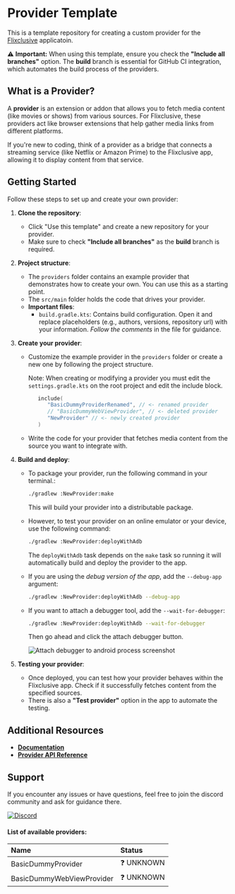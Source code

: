 # Provider Template

This is a template repository for creating a custom provider for the [Flixclusive](https://github.com/flixclusiveorg/Flixclusive) applicatoin.

⚠️ **Important:** When using this template, ensure you check the **"Include all branches"** option. The **build** branch is essential for GitHub CI integration, which automates the build process of the providers.

## What is a Provider?

A **provider** is an extension or addon that allows you to fetch media content (like movies or shows) from various sources. For Flixclusive, these providers act like browser extensions that help gather media links from different platforms.

If you're new to coding, think of a provider as a bridge that connects a streaming service (like Netflix or Amazon Prime) to the Flixclusive app, allowing it to display content from that service.

## Getting Started

Follow these steps to set up and create your own provider:

1. **Clone the repository**:
   - Click "Use this template" and create a new repository for your provider.
   - Make sure to check **"Include all branches"** as the **build** branch is required.

2. **Project structure**:
   - The `providers` folder contains an example provider that demonstrates how to create your own. You can use this as a starting point.
   - The `src/main` folder holds the code that drives your provider.
   - **Important files**:
      - `build.gradle.kts`: Contains build configuration. Open it and replace placeholders (e.g., authors, versions, repository url) with your information. _Follow the comments_ in the file for guidance.

3. **Create your provider**:
   - Customize the example provider in the `providers` folder or create a new one by following the project structure.

     Note: When creating or modifying a provider you must edit the `settings.gradle.kts` on the root project and edit the include block.
     ```kotlin
        include(    
           "BasicDummyProviderRenamed", // <- renamed provider
           // "BasicDummyWebViewProvider", // <- deleted provider
           "NewProvider" // <- newly created provider
        )
     ```
   - Write the code for your provider that fetches media content from the source you want to integrate with.

4. **Build and deploy**:
   - To package your provider, run the following command in your terminal.:
     ```bash
     ./gradlew :NewProvider:make
     ```
     This will build your provider into a distributable package.

   - However, to test your provider on an online emulator or your device, use the following command:
     ```bash
     ./gradlew :NewProvider:deployWithAdb
     ``` 
     The `deployWithAdb` task depends on the `make` task so running it will automatically build and deploy the provider to the app.

   - If you are using the _debug version of the app_, add the `--debug-app` argument:
     ```bash
     ./gradlew :NewProvider:deployWithAdb --debug-app
     ```

   - If you want to attach a debugger tool, add the `--wait-for-debugger`:
     ```bash
     ./gradlew :NewProvider:deployWithAdb --wait-for-debugger
     ```
     Then go ahead and click the attach debugger button.
   
     <img src="https://i.imgur.com/d1k3ZZD.png" alt="Attach debugger to android process screenshot">

5. **Testing your provider**:
   - Once deployed, you can test how your provider behaves within the Flixclusive app. Check if it successfully fetches content from the specified sources.
   - There is also a **"Test provider"** option in the app to automate the testing.

## Additional Resources

- [**Documentation**](https://flixclusiveorg.github.io/provider-docs/)
- [**Provider API Reference**](https://flixclusiveorg.github.io/core-stubs/)

## Support

If you encounter any issues or have questions, feel free to join the discord community and ask for guidance there.

<a href="https://discord.gg/7yPSPveReu"><img src="https://img.shields.io/discord/1255770492049162240?label=discord&labelColor=7289da&color=2c2f33&style=for-the-badge" alt="Discord"></a>

#### List of available providers:
| Name          | Status    |
| :-----------  | :-------  |
| BasicDummyProvider | ❓ UNKNOWN |
| BasicDummyWebViewProvider | ❓ UNKNOWN |
